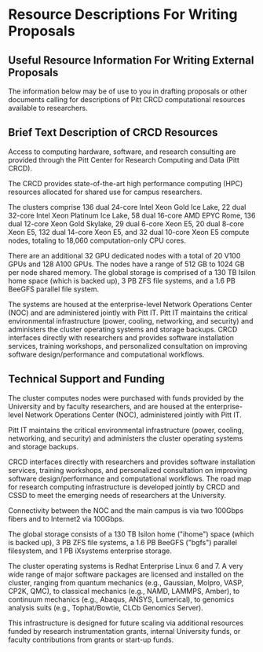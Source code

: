 # Resource Descriptions For Writing Proposals

## Useful Resource Information For Writing External Proposals
The information below may be of use to you in drafting proposals or other documents calling for descriptions of 
Pitt CRCD computational resources available to researchers.

## Brief Text Description of CRCD Resources
Access to computing hardware, software, and research consulting are provided through the Pitt Center for Research 
Computing and Data (Pitt CRCD). 

The CRCD provides state-of-the-art high performance computing (HPC) resources allocated for shared use for campus 
researchers.

The clusters comprise 136 dual 24-core Intel Xeon Gold Ice Lake, 22 dual 32-core Intel Xeon Platinum Ice Lake, 58 dual 
16-core AMD EPYC Rome, 136 dual 12-core Xeon Gold Skylake, 29 dual 6-core Xeon E5, 20 dual 8-core Xeon E5, 132 dual 
14-core Xeon E5, and 32 dual 10-core Xeon E5 compute nodes, totaling to 18,060 computation-only CPU cores.

There are an additional 32 GPU dedicated nodes with a total of 20 V100 GPUs and 128 A100 GPUs. The nodes have a range 
of 512 GB to 1024 GB per node shared memory. The global storage is comprised of a 130 TB Isilon home space 
(which is backed up), 3 PB ZFS file systems, and a 1.6 PB BeeGFS parallel file system.

The systems are housed at the enterprise-level Network Operations Center (NOC) and are administered jointly with 
Pitt IT. Pitt IT maintains the critical environmental infrastructure (power, cooling, networking, and security) and 
administers the cluster operating systems and storage backups. CRCD interfaces directly with researchers and provides 
software installation services, training workshops, and personalized consultation on improving software 
design/performance and computational workflows.

## Technical Support and Funding
The cluster computes nodes were purchased with funds provided by the University and by faculty researchers, and are 
housed at the enterprise-level Network Operations Center (NOC), administered jointly with Pitt IT.

Pitt IT maintains the critical environmental infrastructure (power, cooling, networking, and security) and administers 
the cluster operating systems and storage backups.

CRCD interfaces directly with researchers and provides software installation services, training workshops, and 
personalized consultation on improving software design/performance and computational workflows. The road map for 
research computing infrastructure is developed jointly by CRCD and CSSD to meet the emerging needs of researchers at 
the University.

Connectivity between the NOC and the main campus is via two 100Gbps fibers and to Internet2 via 100Gbps.

The global storage consists of a 130 TB Isilon home ("ihome") space (which is backed up), 3 PB ZFS file systems, 
a 1.6 PB BeeGFS ("bgfs") parallel filesystem, and 1 PB iXsystems enterprise storage. 

The cluster operating systems is Redhat Enterprise Linux 6 and 7. A very wide range of major software packages are 
licensed and installed on the cluster, ranging from quantum mechanics (e.g., Gaussian, Molpro, VASP, CP2K, QMC), to 
classical mechanics (e.g., NAMD, LAMMPS, Amber), to continuum mechanics (e.g., Abaqus, ANSYS, Lumerical), to genomics 
analysis suits (e.g., Tophat/Bowtie, CLCb Genomics Server).

This infrastructure is designed for future scaling via additional resources funded by research instrumentation grants, 
internal University funds, or faculty contributions from grants or start-up funds.

